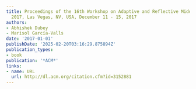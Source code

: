 ```yaml
---
title: Proceedings of the 16th Workshop on Adaptive and Reflective Middleware, ARM@Middleware
  2017, Las Vegas, NV, USA, December 11 - 15, 2017
authors:
- Abhishek Dubey
- Marisol García-Valls
date: '2017-01-01'
publishDate: '2025-02-20T03:16:29.875894Z'
publication_types:
- book
publication: '*ACM*'
links:
- name: URL
  url: http://dl.acm.org/citation.cfm?id=3152881
---
```

